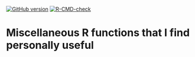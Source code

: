 <!-- badges: start -->
[![GitHub version](https://img.shields.io/static/v1?label=GitHub&message=2.21.5&color=blue&logo=github)](https://github.com/pbreheny/breheny)
[![R-CMD-check](https://github.com/pbreheny/breheny/workflows/R-CMD-check/badge.svg)](https://github.com/pbreheny/breheny/actions)
<!-- badges: end -->

# Miscellaneous R functions that I find personally useful

